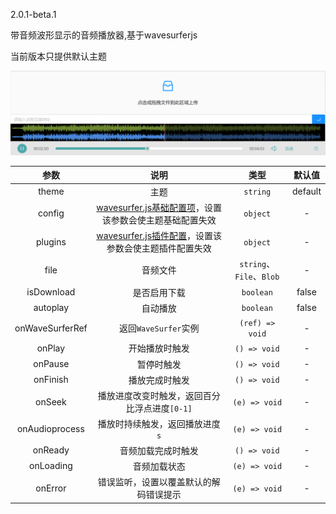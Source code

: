 2.0.1-beta.1

带音频波形显示的音频播放器,基于wavesurferjs

当前版本只提供默认主题

![](public/audio-waveform-player-react.png)

|      参数       |                             说明                             |          类型          | 默认值  |
| :-------------: | :----------------------------------------------------------: | :--------------------: | :-----: |
|      theme      |                             主题                             |        `string`        | default |
|     config      | [wavesurfer.js基础配置项](https://wavesurfer-js.org/docs/options.html)，设置该参数会使主题基础配置失效 |        `object`        |    -    |
|     plugins     | [wavesurfer.js插件配置](https://wavesurfer-js.org/plugins/)，设置该参数会使主题插件配置失效 |        `object`        |    -    |
|      file       |                           音频文件                           | `string`、`File`、`Blob` |    -    |
|   isDownload    |                         是否启用下载                         |       `boolean`        |  false  |
|    autoplay     |                           自动播放                         |       `boolean`        |  false  |
| onWaveSurferRef |                     返回`WaveSurfer`实例                     |    `(ref) => void`     |    -    |
|     onPlay      |                        开始播放时触发                        |      `() => void`      |    -    |
|     onPause     |                          暂停时触发                          |      `() => void`      |    -    |
|    onFinish     |                        播放完成时触发                        |      `() => void`      |    -    |
|     onSeek      |        播放进度改变时触发，返回百分比浮点进度`[0-1]`         |     `(e) => void`      |    -    |
| onAudioprocess  |               播放时持续触发，返回播放进度`s`                |     `(e) => void`      |    -    |
|     onReady     |                      音频加载完成时触发                      |      `() => void`      |    -    |
|    onLoading    |                         音频加载状态                         |     `(e) => void`      |    -    |
|     onError     |            错误监听，设置以覆盖默认的解码错误提示            |     `(e) => void`      |    -    |

